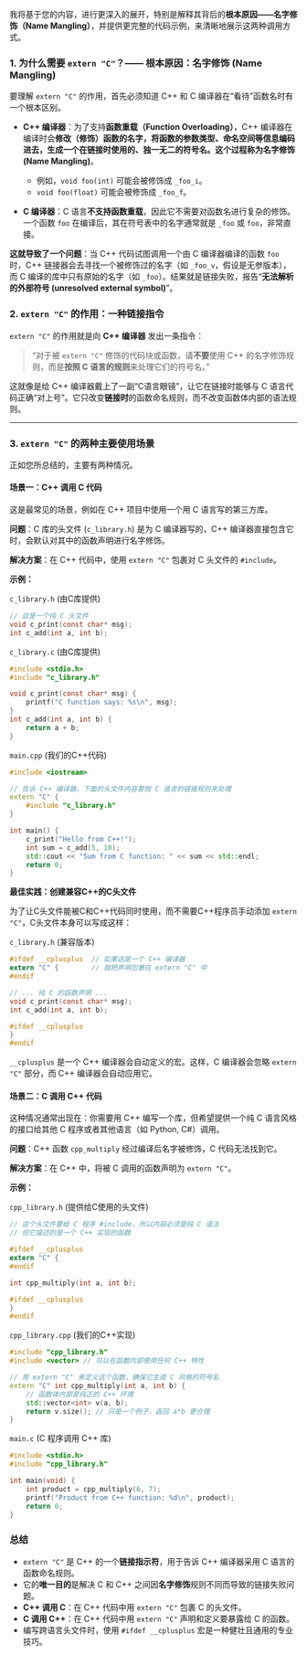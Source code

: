 我将基于您的内容，进行更深入的展开，特别是解释其背后的**根本原因——名字修饰（Name Mangling）**，并提供更完整的代码示例，来清晰地展示这两种调用方式。

### 1\. 为什么需要 `extern "C"`？—— 根本原因：名字修饰 (Name Mangling)

要理解 `extern "C"` 的作用，首先必须知道 C++ 和 C 编译器在“看待”函数名时有一个根本区别。

  * **C++ 编译器**：为了支持**函数重载（Function Overloading）**，C++ 编译器在编译时会**修改（修饰）函数的名字，将函数的参数类型、命名空间等信息编码进去，生成一个在链接时使用的、独一无二的符号名。这个过程称为名字修饰 (Name Mangling)**。

      * 例如，`void foo(int)` 可能会被修饰成 `_foo_i`。
      * `void foo(float)` 可能会被修饰成 `_foo_f`。

  * **C 编译器**：C 语言**不支持函数重载**，因此它不需要对函数名进行复杂的修饰。一个函数 `foo` 在编译后，其在符号表中的名字通常就是 `_foo` 或 `foo`，非常直接。

**这就导致了一个问题**：当 C++ 代码试图调用一个由 C 编译器编译的函数 `foo` 时，C++ 链接器会去寻找一个被修饰过的名字（如 `_foo_v`，假设是无参版本），而 C 编译的库中只有原始的名字（如 `_foo`）。结果就是链接失败，报告“**无法解析的外部符号 (unresolved external symbol)**”。

### 2\. `extern "C"` 的作用：一种链接指令

`extern "C"` 的作用就是向 **C++ 编译器** 发出一条指令：

> “对于被 `extern "C"` 修饰的代码块或函数，请**不要**使用 C++ 的名字修饰规则，而是**按照 C 语言的规则**来处理它们的符号名。”

这就像是给 C++ 编译器戴上了一副“C语言眼镜”，让它在链接时能够与 C 语言代码正确“对上号”。它只改变**链接时**的函数命名规则，而不改变函数体内部的语法规则。

-----

### 3\. `extern "C"` 的两种主要使用场景

正如您所总结的，主要有两种情况。

#### 场景一：C++ 调用 C 代码

这是最常见的场景，例如在 C++ 项目中使用一个用 C 语言写的第三方库。

**问题**：C 库的头文件 (`c_library.h`) 是为 C 编译器写的，C++ 编译器直接包含它时，会默认对其中的函数声明进行名字修饰。

**解决方案**：在 C++ 代码中，使用 `extern "C"` 包裹对 C 头文件的 `#include`。

**示例：**

`c_library.h` (由C库提供)

```c
// 这是一个纯 C 头文件
void c_print(const char* msg);
int c_add(int a, int b);
```

`c_library.c` (由C库提供)

```c
#include <stdio.h>
#include "c_library.h"

void c_print(const char* msg) {
    printf("C function says: %s\n", msg);
}
int c_add(int a, int b) {
    return a + b;
}
```

`main.cpp` (我们的C++代码)

```cpp
#include <iostream>

// 告诉 C++ 编译器，下面的头文件内容要按 C 语言的链接规则来处理
extern "C" {
    #include "c_library.h"
}

int main() {
    c_print("Hello from C++!");
    int sum = c_add(5, 10);
    std::cout << "Sum from C function: " << sum << std::endl;
    return 0;
}
```

**最佳实践：创建兼容C++的C头文件**

为了让C头文件能被C和C++代码同时使用，而不需要C++程序员手动添加 `extern "C"`，C头文件本身可以写成这样：

`c_library.h` (兼容版本)

```c
#ifdef __cplusplus  // 如果这是一个 C++ 编译器
extern "C" {        // 就把声明包裹在 extern "C" 中
#endif

// ... 纯 C 的函数声明 ...
void c_print(const char* msg);
int c_add(int a, int b);

#ifdef __cplusplus
}
#endif
```

`__cplusplus` 是一个 C++ 编译器会自动定义的宏。这样，C 编译器会忽略 `extern "C"` 部分，而 C++ 编译器会自动应用它。

#### 场景二：C 调用 C++ 代码

这种情况通常出现在：你需要用 C++ 编写一个库，但希望提供一个纯 C 语言风格的接口给其他 C 程序或者其他语言（如 Python, C\#）调用。

**问题**：C++ 函数 `cpp_multiply` 经过编译后名字被修饰，C 代码无法找到它。

**解决方案**：在 C++ 中，将被 C 调用的函数声明为 `extern "C"`。

**示例：**

`cpp_library.h` (提供给C使用的头文件)

```c
// 这个头文件要给 C 程序 #include，所以内容必须是纯 C 语法
// 但它描述的是一个 C++ 实现的函数

#ifdef __cplusplus
extern "C" {
#endif

int cpp_multiply(int a, int b);

#ifdef __cplusplus
}
#endif
```

`cpp_library.cpp` (我们的C++实现)

```cpp
#include "cpp_library.h"
#include <vector> // 可以在函数内部使用任何 C++ 特性

// 用 extern "C" 来定义这个函数，确保它生成 C 风格的符号名
extern "C" int cpp_multiply(int a, int b) {
    // 函数体内部是纯正的 C++ 环境
    std::vector<int> v(a, b);
    return v.size(); // 只是一个例子，返回 a*b 更合理
}
```

`main.c` (C 程序调用 C++ 库)

```c
#include <stdio.h>
#include "cpp_library.h"

int main(void) {
    int product = cpp_multiply(6, 7);
    printf("Product from C++ function: %d\n", product);
    return 0;
}
```

### 总结

  * `extern "C"` 是 C++ 的一个**链接指示符**，用于告诉 C++ 编译器采用 C 语言的函数命名规则。
  * 它的**唯一目的**是解决 C 和 C++ 之间因**名字修饰**规则不同而导致的链接失败问题。
  * **C++ 调用 C**：在 C++ 代码中用 `extern "C"` 包裹 C 的头文件。
  * **C 调用 C++**：在 C++ 代码中用 `extern "C"` 声明和定义要暴露给 C 的函数。
  * 编写跨语言头文件时，使用 `#ifdef __cplusplus` 宏是一种健壮且通用的专业技巧。